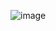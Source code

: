![image](https://github.com/zynpl/Memory-Game-/assets/81883067/0aa31bfb-859a-4467-aa65-2ab29ab0242a)
